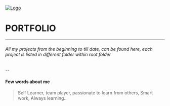 [![Logo](http://momeen.com/logo/copyright.png "This logo is copyright protected to Shoib Mohammed A")](http://momeen.com) 

# PORTFOLIO
---

###### All my projects from the beginning to till date, can be found here, each project is listed in different folder within root folder

--

#### Few words about me
> Self Learner, team player, passionate to learn from others, Smart work, Always learning..
